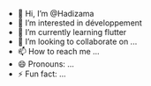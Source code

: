 - 👋 Hi, I’m @Hadizama
- 👀 I’m interested in développement 
- 🌱 I’m currently learning flutter
- 💞️ I’m looking to collaborate on ...
- 📫 How to reach me ...
- 😄 Pronouns: ...
- ⚡ Fun fact: ...

<!---
Hadizama/Hadizama is a ✨ special ✨ repository because its `README.md` (this file) appears on your GitHub profile.
You can click the Preview link to take a look at your changes.
--->
